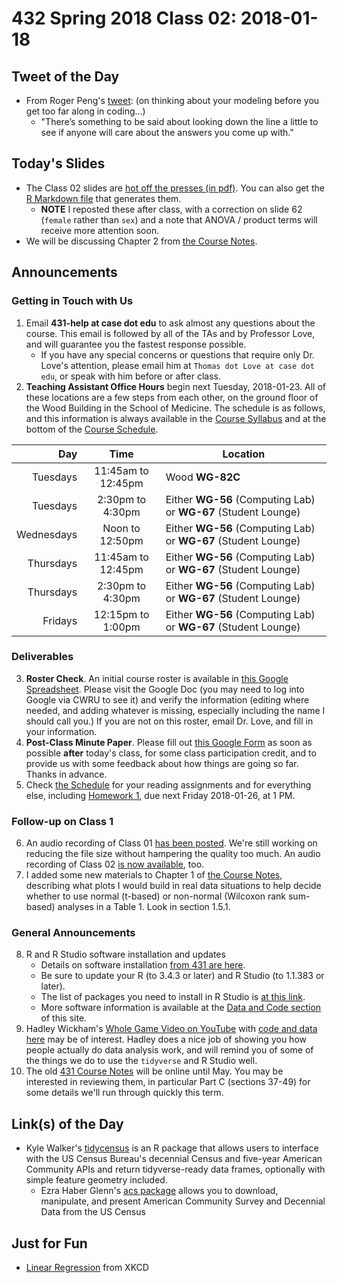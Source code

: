 # 432 Spring 2018 Class 02: 2018-01-18

## Tweet of the Day

- From Roger Peng's [tweet](https://twitter.com/rdpeng/status/953511725570998277): (on thinking about your modeling before you get too far along in coding...)
    - "There’s something to be said about looking down the line a little to see if anyone will care about the answers you come up with."

## Today's Slides

- The Class 02 slides are [hot off the presses (in pdf)](https://github.com/THOMASELOVE/432-2018/blob/master/slides/class02/432_2018_slides02.pdf). You can also get the [R Markdown file](https://github.com/THOMASELOVE/432-2018/blob/master/slides/class02/432_2018_slides02.Rmd) that generates them.
    - **NOTE** I reposted these after class, with a correction on slide 62 (`female` rather than `sex`) and a note that ANOVA / product terms will receive more attention soon.
- We will be discussing Chapter 2 from [the Course Notes](https://thomaselove.github.io/432-notes/).

## Announcements

### Getting in Touch with Us

1. Email **431-help at case dot edu** to ask almost any questions about the course. This email is followed by all of the TAs and by Professor Love, and will guarantee you the fastest response possible.
    - If you have any special concerns or questions that require only Dr. Love's attention, please email him at `Thomas dot Love at case dot edu`, or speak with him before or after class.
2. **Teaching Assistant Office Hours** begin next Tuesday, 2018-01-23. All of these locations are a few steps from each other, on the ground floor of the Wood Building in the School of Medicine. The schedule is as follows, and this information is always available in the [Course Syllabus](https://thomaselove.github.io/432-syllabus/) and at the bottom of the [Course Schedule](https://github.com/THOMASELOVE/432-2018/blob/master/SCHEDULE.md).

Day | Time | Location
--------: | :----------------: | -----------------
Tuesdays  | 11:45am to 12:45pm | Wood **WG-82C**
Tuesdays  | 2:30pm to 4:30pm | Either **WG-56** (Computing Lab) or **WG-67** (Student Lounge)
Wednesdays | Noon to 12:50pm | Either **WG-56** (Computing Lab) or **WG-67** (Student Lounge)
Thursdays | 11:45am to 12:45pm | Either **WG-56** (Computing Lab) or **WG-67** (Student Lounge)
Thursdays  | 2:30pm to 4:30pm | Either **WG-56** (Computing Lab) or **WG-67** (Student Lounge)
Fridays | 12:15pm to 1:00pm | Either **WG-56** (Computing Lab) or **WG-67** (Student Lounge)

### Deliverables

3. **Roster Check**. An initial course roster is available in [this Google Spreadsheet](https://docs.google.com/spreadsheets/d/1ZbTK4ldaex03ez-TSTq7btOW15XOv9J2ZpIbKh0GBYU/edit?usp=sharing). Please visit the Google Doc (you may need to log into Google via CWRU to see it) and verify the information (editing where needed, and adding whatever is missing, especially including the name I should call you.) If you are not on this roster, email Dr. Love, and fill in your information.
4. **Post-Class Minute Paper**. Please fill out [this Google Form](https://goo.gl/forms/qfzI3jro5wyi6vEC2) as soon as possible **after** today's class, for some class participation credit, and to provide us with some feedback about how things are going so far. Thanks in advance.
5. Check [the Schedule](https://github.com/THOMASELOVE/432-2018/blob/master/SCHEDULE.md) for your reading assignments and for everything else, including [Homework 1](https://github.com/THOMASELOVE/432-2018/tree/master/assignments/hw1), due next Friday 2018-01-26, at 1 PM. 


### Follow-up on Class 1

6. An audio recording of Class 01 [has been posted](https://github.com/THOMASELOVE/432-2018/blob/master/slides/class01/class01_audio_2018-01-16.mp3). We're still working on reducing the file size without hampering the quality too much. An audio recording of Class 02 [is now available](https://github.com/THOMASELOVE/432-2018/tree/master/slides/class02), too.
7. I added some new materials to Chapter 1 of [the Course Notes](https://thomaselove.github.io/432-notes/), describing what plots I would build in real data situations to help decide whether to use normal (t-based) or non-normal (Wilcoxon rank sum-based) analyses in a Table 1. Look in section 1.5.1.

### General Announcements

8. R and R Studio software installation and updates
    - Details on software installation [from 431 are here](https://github.com/THOMASELOVE/431/blob/master/software-installation-431.md). 
    - Be sure to update your R (to 3.4.3 or later) and R Studio (to 1.1.383 or later). 
    - The list of packages you need to install in R Studio is [at this link](https://github.com/THOMASELOVE/432-2018/blob/master/data-and-code/PACKAGES.MD).
    - More software information is available at the [Data and Code section](https://github.com/THOMASELOVE/432-2018/tree/master/data-and-code) of this site.
9. Hadley Wickham's [Whole Game Video on YouTube](https://youtu.be/go5Au01Jrvs) with [code and data here](https://github.com/hadley/building-permits) may be of interest. Hadley does a nice job of showing you how people actually do data analysis work, and will remind you of some of the things we do to use the `tidyverse` and R Studio well. 
10. The old [431 Course Notes](https://thomaselove.github.io/431notes/) will be online until May. You may be interested in reviewing them, in particular Part C (sections 37-49) for some details we'll run through quickly this term.

## Link(s) of the Day

- Kyle Walker's [tidycensus](https://github.com/walkerke/tidycensus) is an R package that allows users to interface with the US Census Bureau's decennial Census and five-year American Community APIs and return tidyverse-ready data frames, optionally with simple feature geometry included.
    - Ezra Haber Glenn's [acs package](https://cran.r-project.org/web/packages/acs/index.html) allows you to download, manipulate, and present American Community Survey and Decennial Data from the US Census

## Just for Fun

- [Linear Regression](https://xkcd.com/1725/) from XKCD

